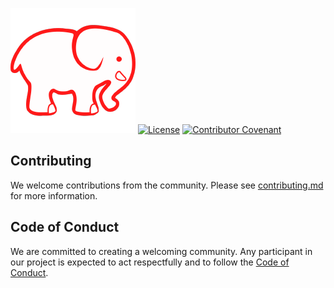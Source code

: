 ![sahom](/assets/banner.png)
[![License](https://img.shields.io/badge/License-Apache_2.0-blue.svg)](https://opensource.org/licenses/Apache-2.0)
[![Contributor Covenant](https://img.shields.io/badge/Contributor%20Covenant-2.1-4baaaa.svg)](code_of_conduct.md)

## Contributing

We welcome contributions from the community. Please see [contributing.md](contributing.md) for more information.


## Code of Conduct

We are committed to creating a welcoming community. Any participant in our project is expected to act respectfully and to follow the [Code of Conduct](code_of_conduct.md).